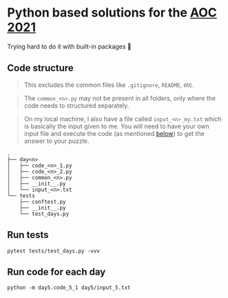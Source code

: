 # Python based solutions for the [AOC 2021](https://adventofcode.com/2021/)

Trying hard to do it with built-in packages 🤞

## Code structure
> This excludes the common files like `.gitignore`, `README`, etc.

> The `common_<n>.py` may not be present in all folders, only where the code needs to structured separately.

> On my local machine, I also have a file called `input_<n>_my.txt` which is basically the input given to me.
> You will need to have your own input file and execute the code (as mentioned [below](#run-code-for-each-day)) to get the answer to your puzzle.
```
.
├── day<n>
│   ├── code_<n>_1.py
│   ├── code_<n>_2.py
│   ├── common_<n>.py
│   ├── __init__.py
│   └── input_<n>.txt
└── tests
    ├── conftest.py
    ├── __init__.py
    └── test_days.py
```

## Run tests
`pytest tests/test_days.py -vvv`

## Run code for each day
`python -m day5.code_5_1 day5/input_5.txt`
